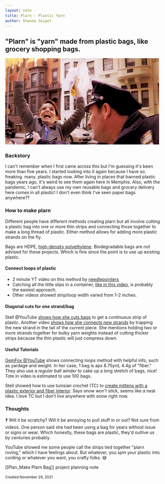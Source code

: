 ```yaml
---
layout: note
title: Plarn - Plastic Yarn
author: Shanna Seigel
---
```



## **"Plarn"** is "yarn" made from plastic bags, like grocery shopping bags. 


![](../assets/images/liz-lemon-v-bag-victory.png)

### Backstory
I can't remember when I first came across this but I'm guessing it's been more than five years. I started looking into it again because I have so. freaking. many. plastic bags now. After living in places that banned plastic bags years ago, it's weird to see them again here in Memphis. Also, with the pandemic, I can't always use my own reusable bags and grocery delivery here comes in all plastic! I don't even think I've seen paper bags anywhere??

### How to make plarn
Different people have different methods creating plarn but all involve cutting a plastic bag into one or more thin strips and connecting those together to make a long thread of plastic. Either method allows for adding more plastic strands on the fly.

Bags are HDPE, [high-density polyethylene](https://www.wikiwand.com/en/High-density_polyethylene). Biodegradable bags are not advised for these projects. Which is fine since the point is to use up existing plastic.

#### Connect loops of plastic
- 2 minute YT video on this method by [needlepointers](https://www.youtube.com/watch?v=gQwTcizA7Oo)
- Catching all the little slips in a container, [like in this video](https://www.youtube.com/watch?v=K1kg2Z_wCIo), is probably the easiest approach.
- Other videos showed strip/loop width varied from 1-2 inches.

#### Diagonal cuts for one strand/bag
Stell @YouTube [shows how she cuts bags](https://www.youtube.com/watch?v=DvPqi5NMi8E) to get a continuous strip of plastic. Another video [shows how she connects new strands](https://www.youtube.com/watch?v=15ukf6SaE_M ) by trapping the new strand in the tail of the current piece. She mentions holding two or more strands together for bulky yarn weights instead of cutting thicker strips because the thin plastic will just compress down.

#### Useful Tutorials
[GemFox @YouTube](https://www.youtube.com/watch?v=2sYI-WPuyD0) shows connecting loops method with helpful info, such as yardage and weight. In her case, 1 bag is apx 8.75yrd, 4.4g of "fiber." They also use a *regular ball winder* to cake up a long stretch of bags, nice! Tote in video is estimated to use 100 bags.

Stell showed how to use tunisian crochet (TC) to [create mittens with a plastic exterior and fiber interior](https://www.youtube.com/watch?v=OjQe_QCHktQ&list=PL21u7wvjyG5vdkuIOe1nQPiSiSs8gwih4). Says snow won't stick, seems like a neat idea. I love TC but I don't live anywhere with snow right now.

### Thoughts
❓ Will it be scratchy? Will it be annoying to pull stuff in or out? Not sure from videos. One person said she had been using a bag for years without issue or signs or wear. Which honestly, these bags are plastic, they'd outlive us by centuries probably.

YouTube showed me some people call the strips tied together "plarn roving," which I have feelings about. But whatever, you spin your plastic into cording or whatever you want, you crafty folks. 😅

[[Plan_Make Plarn Bag]] project planning note

<small>Created November 29, 2021</small>